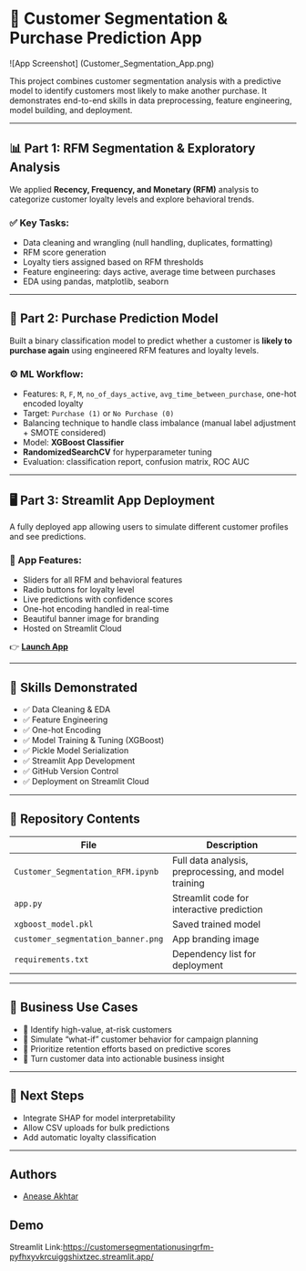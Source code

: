 # 🧠 Customer Segmentation & Purchase Prediction App

![App Screenshot] (Customer_Segmentation_App.png)

This project combines customer segmentation analysis with a predictive model to identify customers most likely to make another purchase. It demonstrates end-to-end skills in data preprocessing, feature engineering, model building, and deployment.

---

## 📊 Part 1: RFM Segmentation & Exploratory Analysis

We applied **Recency, Frequency, and Monetary (RFM)** analysis to categorize customer loyalty levels and explore behavioral trends.

### ✅ Key Tasks:
- Data cleaning and wrangling (null handling, duplicates, formatting)
- RFM score generation
- Loyalty tiers assigned based on RFM thresholds
- Feature engineering: days active, average time between purchases
- EDA using pandas, matplotlib, seaborn

---

## 🤖 Part 2: Purchase Prediction Model

Built a binary classification model to predict whether a customer is **likely to purchase again** using engineered RFM features and loyalty levels.

### ⚙️ ML Workflow:
- Features: `R`, `F`, `M`, `no_of_days_active`, `avg_time_between_purchase`, one-hot encoded loyalty
- Target: `Purchase (1)` or `No Purchase (0)`
- Balancing technique to handle class imbalance (manual label adjustment + SMOTE considered)
- Model: **XGBoost Classifier**
- **RandomizedSearchCV** for hyperparameter tuning
- Evaluation: classification report, confusion matrix, ROC AUC

---

## 🖥️ Part 3: Streamlit App Deployment

A fully deployed app allowing users to simulate different customer profiles and see predictions.

### 🎨 App Features:
- Sliders for all RFM and behavioral features
- Radio buttons for loyalty level
- Live predictions with confidence scores
- One-hot encoding handled in real-time
- Beautiful banner image for branding
- Hosted on Streamlit Cloud

👉 **[Launch App](https://customersegmentationusingrfm-pyfhxyvkrcuiggshixtzec.streamlit.app/)**

---

## 🧠 Skills Demonstrated

- ✅ Data Cleaning & EDA
- ✅ Feature Engineering
- ✅ One-hot Encoding
- ✅ Model Training & Tuning (XGBoost)
- ✅ Pickle Model Serialization
- ✅ Streamlit App Development
- ✅ GitHub Version Control
- ✅ Deployment on Streamlit Cloud

---

## 📁 Repository Contents

| File | Description |
|------|-------------|
| `Customer_Segmentation_RFM.ipynb` | Full data analysis, preprocessing, and model training |
| `app.py` | Streamlit code for interactive prediction |
| `xgboost_model.pkl` | Saved trained model |
| `customer_segmentation_banner.png` | App branding image |
| `requirements.txt` | Dependency list for deployment |

---

## 💼 Business Use Cases

- 📌 Identify high-value, at-risk customers
- 📌 Simulate “what-if” customer behavior for campaign planning
- 📌 Prioritize retention efforts based on predictive scores
- 📌 Turn customer data into actionable business insight

---

## 📌 Next Steps

- Integrate SHAP for model interpretability
- Allow CSV uploads for bulk predictions
- Add automatic loyalty classification

---



## Authors

- [Anease Akhtar]()




## Demo

Streamlit Link:https://customersegmentationusingrfm-pyfhxyvkrcuiggshixtzec.streamlit.app/
